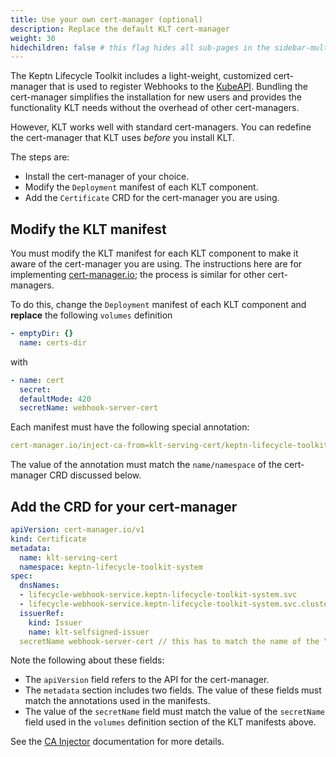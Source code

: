 ```yaml
---
title: Use your own cert-manager (optional)
description: Replace the default KLT cert-manager
weight: 30
hidechildren: false # this flag hides all sub-pages in the sidebar-multicard.html
---
```


The Keptn Lifecycle Toolkit includes
a light-weight, customized cert-manager
that is used to register Webhooks to the [KubeAPI](https://kubernetes.io/docs/reference/access-authn-authz/extensible-admission-controllers/).
Bundling the cert-manager simplifies the installation for new users
and provides the functionality KLT needs
without the overhead of other cert-managers.

However, KLT works well with standard cert-managers.
You can redefine the cert-manager that KLT uses *before* you install KLT.

The steps are:

* Install the cert-manager of your choice.
* Modify the `Deployment` manifest of each KLT component.
* Add the `Certificate` CRD for the cert-manager you are using.

## Modify the KLT manifest

You must modify the KLT manifest for each KLT component
to make it aware of the cert-manager you are using.
The instructions here are for implementing
[cert-manager.io](https://cert-manager.io/);
the process is similar for other cert-managers.

To do this, change the `Deployment` manifest of each KLT component
and **replace** the following `volumes` definition

   ```yaml
   - emptyDir: {}
     name: certs-dir
   ```

   with

   ```yaml
   - name: cert
     secret:
     defaultMode: 420
     secretName: webhook-server-cert
   ```

Each manifest must have the following special annotation:

```yaml
cert-manager.io/inject-ca-from=klt-serving-cert/keptn-lifecycle-toolkit-system
```

The value of the annotation must match the
`name/namespace` of the cert-manager CRD discussed below.

## Add the CRD for your cert-manager

```yaml
apiVersion: cert-manager.io/v1
kind: Certificate
metadata:
  name: klt-serving-cert 
  namespace: keptn-lifecycle-toolkit-system
spec:
  dnsNames:
  - lifecycle-webhook-service.keptn-lifecycle-toolkit-system.svc
  - lifecycle-webhook-service.keptn-lifecycle-toolkit-system.svc.cluster.local
  issuerRef:
    kind: Issuer
    name: klt-selfsigned-issuer
  secretName webhook-server-cert // this has to match the name of the "secretName" field in the volume definition 
```

Note the following about these fields:

* The `apiVersion` field refers to the API for the cert-manager.
* The `metadata` section includes two fields.
  The value of these fields must match the annotations
  used in the manifests.
* The value of the `secretName` field
  must match the value of the `secretName` field used
  in the `volumes` definition section of the KLT manifests above.

See the [CA Injector](https://cert-manager.io/docs/concepts/ca-injector/)
documentation for more details.
